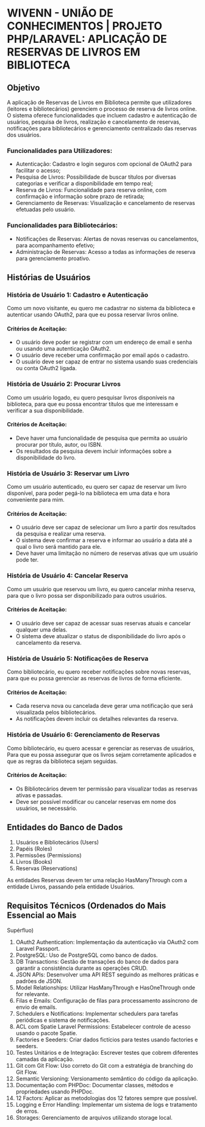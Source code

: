 # WIVENN - UNIÃO DE CONHECIMENTOS | PROJETO PHP/LARAVEL: APLICAÇÃO DE RESERVAS DE LIVROS EM BIBLIOTECA

## Objetivo

A aplicação de Reservas de Livros em Biblioteca permite que utilizadores (leitores e bibliotecários) gerenciem o processo de reserva de livros online. O sistema oferece funcionalidades que incluem cadastro e autenticação de usuários, pesquisa de livros, realização e cancelamento de reservas, notificações para bibliotecários e gerenciamento centralizado das reservas dos usuários.

### Funcionalidades para Utilizadores:

- Autenticação: Cadastro e login seguros com opcional de OAuth2 para facilitar o acesso;
- Pesquisa de Livros: Possibilidade de buscar títulos por diversas categorias e verificar a
disponibilidade em tempo real;
- Reserva de Livros: Funcionalidade para reserva online, com confirmação e informação sobre
prazo de retirada;
- Gerenciamento de Reservas: Visualização e cancelamento de reservas efetuadas pelo
usuário.

### Funcionalidades para Bibliotecários:
- Notificações de Reservas: Alertas de novas reservas ou cancelamentos, para
acompanhamento efetivo;
- Administração de Reservas: Acesso a todas as informações de reserva para gerenciamento
proativo.

## Histórias de Usuários
### História de Usuário 1: Cadastro e Autenticação
Como um novo visitante, eu quero me cadastrar no sistema da biblioteca e autenticar usando
OAuth2, para que eu possa reservar livros online.
#### Critérios de Aceitação:
- O usuário deve poder se registrar com um endereço de email e senha ou usando uma
autenticação OAuth2.
- O usuário deve receber uma confirmação por email após o cadastro.
- O usuário deve ser capaz de entrar no sistema usando suas credenciais ou conta OAuth2
ligada.
### História de Usuário 2: Procurar Livros
Como um usuário logado, eu quero pesquisar livros disponíveis na biblioteca, para que eu possa
encontrar títulos que me interessam e verificar a sua disponibilidade.
#### Critérios de Aceitação:
- Deve haver uma funcionalidade de pesquisa que permita ao usuário procurar por título, autor,
ou ISBN.
- Os resultados da pesquisa devem incluir informações sobre a disponibilidade do livro.
### História de Usuário 3: Reservar um Livro
Como um usuário autenticado, eu quero ser capaz de reservar um livro disponível, para poder
pegá-lo na biblioteca em uma data e hora conveniente para mim.
#### Critérios de Aceitação:
- O usuário deve ser capaz de selecionar um livro a partir dos resultados da pesquisa e
realizar uma reserva.
- O sistema deve confirmar a reserva e informar ao usuário a data até a qual o livro será
mantido para ele.
- Deve haver uma limitação no número de reservas ativas que um usuário pode ter.
### História de Usuário 4: Cancelar Reserva
Como um usuário que reservou um livro, eu quero cancelar minha reserva, para que o livro possa ser
disponibilizado para outros usuários.
#### Critérios de Aceitação:
- O usuário deve ser capaz de acessar suas reservas atuais e cancelar qualquer uma delas.
- O sistema deve atualizar o status de disponibilidade do livro após o cancelamento da
reserva.
### História de Usuário 5: Notificações de Reserva
Como bibliotecário, eu quero receber notificações sobre novas reservas, para que eu possa
gerenciar as reservas de livros de forma eficiente.
#### Critérios de Aceitação:
- Cada reserva nova ou cancelada deve gerar uma notificação que será visualizada pelos
bibliotecários.
- As notificações devem incluir os detalhes relevantes da reserva.
### História de Usuário 6: Gerenciamento de Reservas
Como bibliotecário, eu quero acessar e gerenciar as reservas de usuários, Para que eu possa
assegurar que os livros sejam corretamente aplicados e que as regras da biblioteca sejam seguidas.
#### Critérios de Aceitação:
- Os Bibliotecários devem ter permissão para visualizar todas as reservas ativas e passadas.
- Deve ser possível modificar ou cancelar reservas em nome dos usuários, se necessário.

## Entidades do Banco de Dados
1. Usuários e Bibliotecários (Users)
2. Papéis (Roles)
3. Permissões (Permissions)
4. Livros (Books)
5. Reservas (Reservations)

As entidades Reservas devem ter uma relação HasManyThrough com a entidade Livros, passando
pela entidade Usuários.

## Requisitos Técnicos (Ordenados do Mais Essencial ao Mais
Supérfluo)
1. OAuth2 Authentication: Implementação da autenticação via OAuth2 com Laravel Passport.
2. PostgreSQL: Uso de PostgreSQL como banco de dados.
3. DB Transactions: Gestão de transações do banco de dados para garantir a consistência
durante as operações CRUD.
4. JSON APIs: Desenvolver uma API REST seguindo as melhores práticas e padrões de JSON.
5. Model Relationships: Utilizar HasManyThrough e HasOneThrough onde for relevante.
6. Filas e Emails: Configuração de filas para processamento assíncrono de envio de emails.
7. Schedulers e Notifications: Implementar schedulers para tarefas periódicas e sistema de
notificações.
8. ACL com Spatie Laravel Permissions: Estabelecer controle de acesso usando o pacote
Spatie.
9. Factories e Seeders: Criar dados fictícios para testes usando factories e seeders.
10. Testes Unitários e de Integração: Escrever testes que cobrem diferentes camadas da
aplicação.
11. Git com Git Flow: Uso correto do Git com a estratégia de branching do Git Flow.
12. Semantic Versioning: Versionamento semântico do código da aplicação.
13. Documentação com PHPDoc: Documentar classes, métodos e propriedades usando
PHPDoc.
14. 12 Factors: Aplicar as metodologias dos 12 fatores sempre que possível.
15. Logging e Error Handling: Implementar um sistema de logs e tratamento de erros.
16. Storages: Gerenciamento de arquivos utilizando storage local.